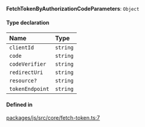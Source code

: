**FetchTokenByAuthorizationCodeParameters**: `Object`

#### Type declaration

| Name            | Type     |
| :-------------- | :------- |
| `clientId`      | `string` |
| `code`          | `string` |
| `codeVerifier`  | `string` |
| `redirectUri`   | `string` |
| `resource?`     | `string` |
| `tokenEndpoint` | `string` |

#### Defined in

[packages/js/src/core/fetch-token.ts:7](https://github.com/logto-io/js/blob/5254dee/packages/js/src/core/fetch-token.ts#L7)

